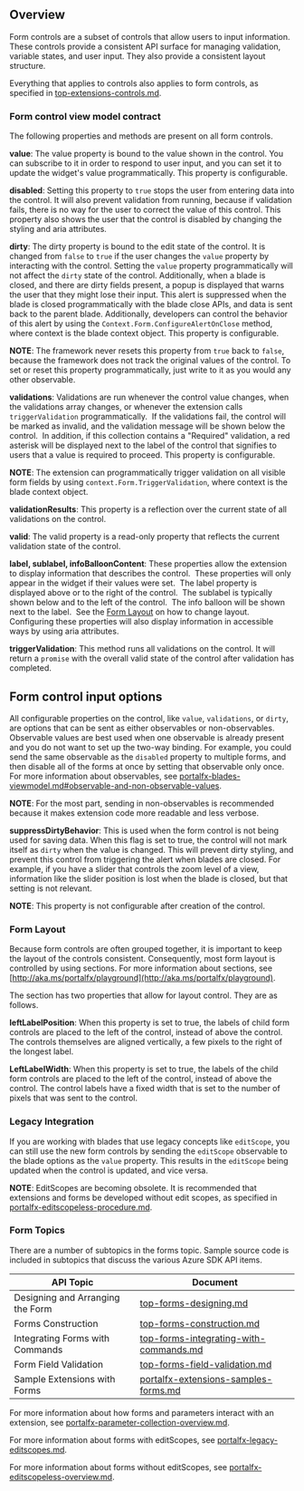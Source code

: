 
<a name="overview"></a>
## Overview

Form controls are a subset of controls that allow users to input information.  These controls provide a consistent API surface for managing validation, variable states, and user input.  They also provide a consistent layout structure.
  
Everything that applies to controls also applies to form controls, as specified in [top-extensions-controls.md](top-extensions.controls.md).

<a name="overview-form-control-view-model-contract"></a>
### Form control view model contract

The following properties and methods are present on all form controls.

**value**: The value property is bound to the value shown in the control. You can subscribe to it in order to respond to user input, and you can set it to update the widget's value programmatically. This property is configurable.

**disabled**: Setting this property to `true` stops the user from entering data into the control.  It will also prevent validation from running, because if validation fails, there is no way for the user to correct the value of this control.  This property also shows the user that the control is disabled by changing the styling and aria attributes.

**dirty**: The dirty property is bound to the edit state of the control.  It is changed from `false` to `true` if the user changes the `value` property by interacting with the control.  Setting the `value` property programmatically will not affect the `dirty` state of the control. Additionally, when a blade is closed, and there are dirty fields present, a popup is displayed that warns the user that they might lose their input.  This alert is suppressed when the blade is closed programmatically with the blade close APIs, and data is sent back to the parent blade.  Additionally, developers can control the behavior of this alert by using the `Context.Form.ConfigureAlertOnClose` method, where context is the blade context object. This property is configurable.

  **NOTE**: The framework never resets this property from `true` back to `false`, because the framework does not track the original values of the control.  To set or reset this property programmatically, just write to it as you would any other observable.

**validations**: Validations are run whenever the control value changes, when the validations array changes, or whenever the extension calls `triggerValidation` programmatically.  If the validations fail, the control will be marked as invalid, and the validation message will be shown below the control.  In addition, if this collection contains a "Required" validation, a red asterisk will be displayed next to the label of the control that signifies to users that a value is required to proceed. This property is configurable.

  **NOTE**: The extension can programmatically trigger validation on all visible form fields by using  `context.Form.TriggerValidation`, where context is the blade context object.

**validationResults**: This property is a reflection over the current state of all validations on the control.

**valid**: The valid property is a read-only property that reflects the current validation state of the control. 

**label, sublabel, infoBalloonContent**: These properties allow the extension to display information that describes the control.  These properties will only appear in the widget if their values were set.  The label property is displayed above or to the right of the control.  The sublabel is typically shown below and to the left of the control.  The info balloon will be shown next to the label.  See the [Form Layout](#form-layout) on how to change layout.  Configuring these properties will also display information in accessible ways by using aria attributes.

**triggerValidation**: This method runs all validations on the control.  It will return a `promise` with the overall valid state of the control after validation has completed.

<a name="form-control-input-options"></a>
## Form control input options

All configurable properties on the control, like `value`, `validations`, or `dirty`, are options that can be sent as either observables or non-observables.  Observable values are best used when one observable is already present and you do not want to set up the two-way binding. For example, you could send the same observable as the `disabled` property to multiple forms, and then disable all of the forms at once by setting that observable only once. For more information about observables, see [portalfx-blades-viewmodel.md#observable-and-non-observable-values](portalfx-blades-viewmodel.md#observable-and-non-observable-values).

**NOTE**:  For the most part, sending in non-observables is recommended because it makes extension code more readable and less verbose.

**suppressDirtyBehavior**: This is used when the form control is not being used for saving data. When this flag is set to true, the control will not mark itself as `dirty` when the value is changed.  This will prevent dirty styling, and prevent this control from triggering the alert when blades are closed.  For example, if you have a slider that controls the zoom level of a view, information like the slider position is lost when the blade is closed, but that setting is not relevant.

**NOTE**: This property is not configurable after creation of the control.

<a name="form-control-input-options-form-layout"></a>
### Form Layout

Because form controls are often grouped together, it is important to keep the layout of the controls consistent. Consequently, most form layout is controlled by using sections. For more information about sections, see  [http://aka.ms/portalfx/playground](http://aka.ms/portalfx/playground).

The section has two properties that allow for layout control. They are as follows.

**leftLabelPosition**: When this property is set to true, the labels of child form controls are placed to the left of the control, instead of above the control.  The controls themselves are aligned vertically, a few pixels to the right of the longest label.

**LeftLabelWidth**: When this property is set to true, the labels of the child form controls are placed to the left of the control, instead of above the control.  The control labels have a fixed width that is set to the number of pixels that was sent to the control. 

<a name="form-control-input-options-legacy-integration"></a>
### Legacy Integration

If you are working with blades that use legacy concepts like `editScope`, you can still use the new form controls by sending the `editScope` observable to the blade options as the `value` property. This results in the `editScope` being updated when the control is updated, and vice versa.

**NOTE**:  EditScopes are becoming obsolete.  It is recommended that extensions and forms be developed without edit scopes, as specified in [portalfx-editscopeless-procedure.md](portalfx-editscopeless-procedure.md).

<a name="form-control-input-options-form-topics"></a>
### Form Topics

There are a number of subtopics in the forms topic.  Sample source code is included in subtopics that discuss the various Azure SDK API items.

| API Topic                        | Document                                                                                     | 
| -------------------------------- | -------------------------------------------------------------------------------------------- | 
| Designing and Arranging the Form | [top-forms-designing.md](top-forms-designing.md)                                   |  
| Forms Construction               | [top-forms-construction.md](top-forms-construction.md)                             |  
| Integrating Forms with Commands  | [top-forms-integrating-with-commands.md](top-forms-integrating-with-commands.md)   | 
| Form Field Validation            | [top-forms-field-validation.md](top-forms-field-validation.md)                     | 
| Sample Extensions with Forms     | [portalfx-extensions-samples-forms.md](portalfx-extensions-samples-forms.md)                 |

For more information about how forms and parameters interact with an extension, see [portalfx-parameter-collection-overview.md](portalfx-parameter-collection-overview.md).

For more information about forms with editScopes, see [portalfx-legacy-editscopes.md](portalfx-legacy-editscopes.md).

For more information about forms without editScopes, see [portalfx-editscopeless-overview.md](portalfx-editscopeless-overview.md).
